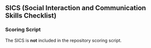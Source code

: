 ## SICS (Social Interaction and Communication Skills Checklist)


### Scoring Script
The SICS is **not** included in the repository scoring script.

